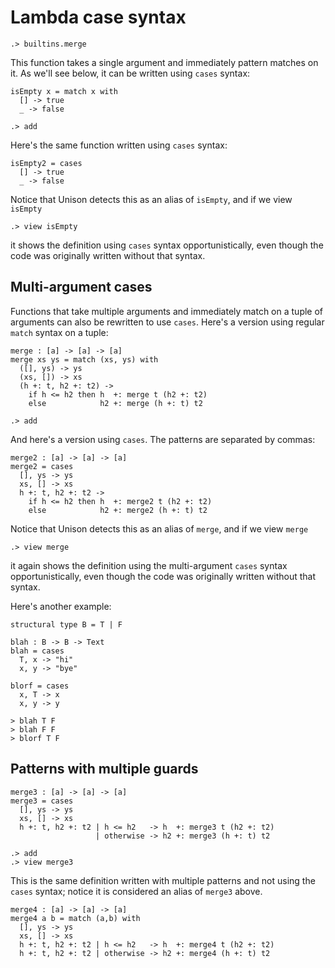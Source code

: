 # Lambda case syntax

```ucm:hide
.> builtins.merge
```

This function takes a single argument and immediately pattern matches on it. As we'll see below, it can be written using `cases` syntax:

```unison
isEmpty x = match x with
  [] -> true
  _ -> false
```

```ucm:hide
.> add
```

Here's the same function written using `cases` syntax:

```unison
isEmpty2 = cases
  [] -> true
  _ -> false
```

Notice that Unison detects this as an alias of `isEmpty`, and if we view `isEmpty`

```ucm
.> view isEmpty
```

it shows the definition using `cases` syntax opportunistically, even though the code was originally written without that syntax.

## Multi-argument cases

Functions that take multiple arguments and immediately match on a tuple of arguments can also be rewritten to use `cases`. Here's a version using regular `match` syntax on a tuple:

```unison:hide
merge : [a] -> [a] -> [a]
merge xs ys = match (xs, ys) with
  ([], ys) -> ys
  (xs, []) -> xs
  (h +: t, h2 +: t2) ->
    if h <= h2 then h  +: merge t (h2 +: t2)
    else            h2 +: merge (h +: t) t2
```

```ucm
.> add
```

And here's a version using `cases`. The patterns are separated by commas:

```unison
merge2 : [a] -> [a] -> [a]
merge2 = cases
  [], ys -> ys
  xs, [] -> xs
  h +: t, h2 +: t2 ->
    if h <= h2 then h  +: merge2 t (h2 +: t2)
    else            h2 +: merge2 (h +: t) t2
```

Notice that Unison detects this as an alias of `merge`, and if we view `merge`

```ucm
.> view merge
```

it again shows the definition using the multi-argument `cases` syntax opportunistically, even though the code was originally written without that syntax.

Here's another example:

```unison
structural type B = T | F

blah : B -> B -> Text
blah = cases
  T, x -> "hi"
  x, y -> "bye"

blorf = cases
  x, T -> x
  x, y -> y

> blah T F
> blah F F
> blorf T F
```

## Patterns with multiple guards

```unison
merge3 : [a] -> [a] -> [a]
merge3 = cases
  [], ys -> ys
  xs, [] -> xs
  h +: t, h2 +: t2 | h <= h2   -> h  +: merge3 t (h2 +: t2)
                   | otherwise -> h2 +: merge3 (h +: t) t2
```

```ucm
.> add
.> view merge3
```

This is the same definition written with multiple patterns and not using the `cases` syntax; notice it is considered an alias of `merge3` above.

```unison
merge4 : [a] -> [a] -> [a]
merge4 a b = match (a,b) with
  [], ys -> ys
  xs, [] -> xs
  h +: t, h2 +: t2 | h <= h2   -> h  +: merge4 t (h2 +: t2)
  h +: t, h2 +: t2 | otherwise -> h2 +: merge4 (h +: t) t2
```


